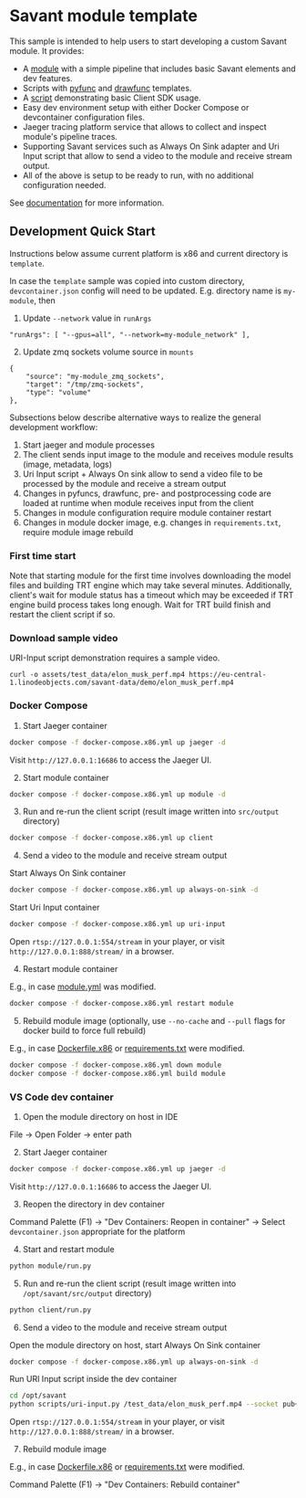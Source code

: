 # Savant module template

This sample is intended to help users to start developing a custom Savant module. It provides:

* A [module](src/module/module.yml) with a simple pipeline that includes basic Savant elements and dev features.
* Scripts with [pyfunc](src/module/custom_pyfunc.py) and [drawfunc](src/module/overlay_draw_spec.py) templates.
* A [script](src/client/run.py) demonstrating basic Client SDK usage.
* Easy dev environment setup with either Docker Compose or devcontainer configuration files.
* Jaeger tracing platform service that allows to collect and inspect module's pipeline traces.
* Supporting Savant services such as Always On Sink adapter and Uri Input script that allow to send a video to the module and receive stream output.
* All of the above is setup to be ready to run, with no additional configuration needed.

See [documentation](https://insight-platform.github.io/Savant/) for more information.

## Development Quick Start

Instructions below assume current platform is x86 and current directory is `template`.

In case the `template` sample was copied into custom directory, `devcontainer.json` config will need to be updated. E.g. directory name is `my-module`, then

1. Update `--network` value in `runArgs`

```
"runArgs": [ "--gpus=all", "--network=my-module_network" ],
```

2. Update zmq sockets volume source in `mounts`

```
{
    "source": "my-module_zmq_sockets",
    "target": "/tmp/zmq-sockets",
    "type": "volume"
},
```

Subsections below describe alternative ways to realize the general development workflow:

1. Start jaeger and module processes
1. The client sends input image to the module and receives module results (image, metadata, logs)
1. Uri Input script + Always On sink allow to send a video file to be processed by the module and receive a stream output
1. Changes in pyfuncs, drawfunc, pre- and postprocessing code are loaded at runtime when module receives input from the client
1. Changes in module configuration require module container restart
1. Changes in module docker image, e.g. changes in `requirements.txt`, require module image rebuild

### First time start

Note that starting module for the first time involves downloading the model files and building TRT engine which may take several minutes. Additionally, client's wait for module status has a timeout which may be exceeded if TRT engine build process takes long enough. Wait for TRT build finish and restart the client script if so.

### Download sample video

URI-Input script demonstration requires a sample video.

```
curl -o assets/test_data/elon_musk_perf.mp4 https://eu-central-1.linodeobjects.com/savant-data/demo/elon_musk_perf.mp4
```

### Docker Compose

1. Start Jaeger container

```bash
docker compose -f docker-compose.x86.yml up jaeger -d
```

Visit `http://127.0.0.1:16686` to access the Jaeger UI.

2. Start module container

```bash
docker compose -f docker-compose.x86.yml up module -d
```

3. Run and re-run the client script (result image written into `src/output` directory)

```bash
docker compose -f docker-compose.x86.yml up client
```

4. Send a video to the module and receive stream output

Start Always On Sink container

```bash
docker compose -f docker-compose.x86.yml up always-on-sink -d
```

Start Uri Input container

```bash
docker compose -f docker-compose.x86.yml up uri-input
```

Open `rtsp://127.0.0.1:554/stream` in your player, or visit `http://127.0.0.1:888/stream/` in a browser.

4. Restart module container

E.g., in case [module.yml](src/module/module.yml) was modified.

```bash
docker compose -f docker-compose.x86.yml restart module
```

5. Rebuild module image (optionally, use `--no-cache` and `--pull` flags for docker build to force full rebuild)

E.g., in case [Dockerfile.x86](docker/Dockerfile.x86) or [requirements.txt](./requirements.txt) were modified.

```bash
docker compose -f docker-compose.x86.yml down module
docker compose -f docker-compose.x86.yml build module
```

### VS Code dev container

1. Open the module directory on host in IDE

File -> Open Folder -> enter path

2. Start Jaeger container

```bash
docker compose -f docker-compose.x86.yml up jaeger -d
```

Visit `http://127.0.0.1:16686` to access the Jaeger UI.

3. Reopen the directory in dev container

Command Palette (F1) -> "Dev Containers: Reopen in container" -> Select `devcontainer.json` appropriate for the platform

4. Start and restart module

```bash
python module/run.py
```

5. Run and re-run the client script (result image written into `/opt/savant/src/output` directory)

```bash
python client/run.py
```

6. Send a video to the module and receive stream output

Open the module directory on host, start Always On Sink container

```bash
docker compose -f docker-compose.x86.yml up always-on-sink -d
```

Run URI Input script inside the dev container

```bash
cd /opt/savant
python scripts/uri-input.py /test_data/elon_musk_perf.mp4 --socket pub+connect:ipc:///tmp/zmq-sockets/input-video.ipc --sync
```

Open `rtsp://127.0.0.1:554/stream` in your player, or visit `http://127.0.0.1:888/stream/` in a browser.

7. Rebuild module image

E.g., in case [Dockerfile.x86](docker/Dockerfile.x86) or [requirements.txt](./requirements.txt) were modified.

Command Palette (F1) -> "Dev Containers: Rebuild container"
